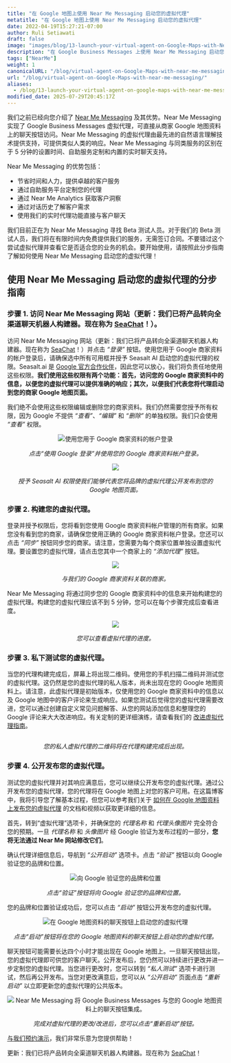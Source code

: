 ```yaml
---
title: "在 Google 地图上使用 Near Me Messaging 启动您的虚拟代理"
metatitle: "在 Google 地图上使用 Near Me Messaging 启动您的虚拟代理"
date: 2022-04-19T15:27:21-07:00
author: Ruli Setiawati
draft: false
image: "images/blog/13-launch-your-virtual-agent-on-Google-Maps-with-Near-Me-Messaging/thumbnail.png"
description: "在 Google Business Messages 上使用 Near Me Messaging 启动您的虚拟代理。"
tags: ["NearMe"]
weight: 1 
canonicalURL: "/blog/virtual-agent-on-Google-Maps-with-near-me-messaging/"
url: "/blog/virtual-agent-on-Google-Maps-with-near-me-messaging/"
aliases:
  - /blog/13-launch-your-virtual-agent-on-google-maps-with-near-me-messaging/
modified_date: 2025-07-29T20:45:17Z
---
```


我们之前已经向您介绍了 [Near Me Messaging](https://seasalt.ai/blog/12-near-me-messaging-google-business-messages/) 及其优势。Near Me Messaging 实现了 Google Business Messages 虚拟代理，可直接从商家 Google 地图资料上的聊天按钮访问。Near Me Messaging 的虚拟代理由最先进的自然语言理解技术提供支持，可提供类似人类的响应。Near Me Messaging 与同类服务的区别在于 5 分钟的设置时间、自助服务定制和内置的实时聊天支持。

Near Me Messaging 的优势包括：
- 节省时间和人力，提供卓越的客户服务
- 通过自助服务平台定制您的代理
- 通过 Near Me Analytics 获取客户洞察
- 通过对话历史了解客户需求
- 使用我们的实时代理功能直接与客户聊天

我们目前正在为 Near Me Messaging 寻找 Beta 测试人员。对于我们的 Beta 测试人员，我们将在有限时间内免费提供我们的服务，无需签订合同。不要错过这个尝试虚拟代理并查看它是否适合您的业务的机会。要开始使用，请按照此分步指南了解如何使用 Near Me Messaging 启动您的虚拟代理！


## 使用 Near Me Messaging 启动您的虚拟代理的分步指南

### 步骤 1. 访问 Near Me Messaging 网站（更新：我们已将产品转向全渠道聊天机器人构建器。现在称为 [SeaChat](https://chat.seasalt.ai/?utm_source=blog)！）。

访问 Near Me Messaging 网站（更新：我们已将产品转向全渠道聊天机器人构建器。现在称为 [SeaChat](https://chat.seasalt.ai/?utm_source=blog)！）并点击 *“登录”* 按钮。使用您用于 Google 商家资料的帐户登录后，请确保选中所有可用框并授予 Seasalt AI 启动您的虚拟代理的权限。Seasalt.ai 是 [Google 官方合作伙伴](https://developers.google.com/business-communications/business-messages/partners)，因此您可以放心，我们将负责任地使用这些权限。**我们使用这些权限有两个功能：首先，访问您的 Google 商家资料中的信息，以便您的虚拟代理可以提供准确的响应；其次，以便我们代表您将代理启动到您的商家 Google 地图页面。**

我们绝不会使用这些权限编辑或删除您的商家资料。我们仍然需要您授予所有权限，因为 Google 不提供 *“查看”*、*“编辑”* 和 *“删除”* 的单独权限。我们只会使用 *“查看”* 权限。

<center>
<img src="/images/blog/13-launch-your-virtual-agent-on-Google-Maps-with-Near-Me-Messaging/2-sign-in.png" alt="使用您用于 Google 商家资料的帐户登录"/>

*点击“使用 Google 登录”并使用您的 Google 商家资料帐户登录。*
</center>

<center>
<img src="/images/blog/13-launch-your-virtual-agent-on-Google-Maps-with-Near-Me-Messaging/3-permissions.png"/>

*授予 Seasalt AI 权限使我们能够代表您将品牌的虚拟代理公开发布到您的 Google 地图页面。*
</center>


### 步骤 2. 构建您的虚拟代理。

登录并授予权限后，您将看到您使用 Google 商家资料帐户管理的所有商家。如果您没有看到您的商家，请确保您使用正确的 Google 商家资料帐户登录。您还可以点击 *“同步”* 按钮同步您的商家。请注意，您需要为每个商家位置单独设置虚拟代理。要设置您的虚拟代理，请点击您其中一个商家上的 *“添加代理”* 按钮。

<center>
<img src="/images/blog/13-launch-your-virtual-agent-on-Google-Maps-with-Near-Me-Messaging/4-business-locations.png"/>

*与我们的 Google 商家资料关联的商家。*
</center>

Near Me Messaging 将通过同步您的 Google 商家资料中的信息来开始构建您的虚拟代理。构建您的虚拟代理应该不到 5 分钟，您可以在每个步骤完成后查看进度。


<center>
<img src="/images/blog/13-launch-your-virtual-agent-on-Google-Maps-with-Near-Me-Messaging/5-virtual-agent-building.png"/>

*您可以查看虚拟代理的进度。*
</center>

### 步骤 3. 私下测试您的虚拟代理。

当您的代理构建完成后，屏幕上将出现二维码。使用您的手机扫描二维码并测试您的虚拟代理。这仍然是您的虚拟代理的私人版本，尚未出现在您的 Google 地图资料上。请注意，此虚拟代理是初始版本，仅使用您的 Google 商家资料中的信息以及 Google 地图中的客户评论来生成响应。如果您测试后觉得您的虚拟代理需要改进，您可以通过创建自定义常见问题解答、从您的网站添加信息和整理您的 Google 评论来大大改进响应。有关定制的更详细演练，请查看我们的 [改进虚拟代理指南](https://wiki.seasalt.ai/nearme/maintain_agent/improve_agent/)。

<center>
<img src="/images/blog/13-launch-your-virtual-agent-on-Google-Maps-with-Near-Me-Messaging/6-agent-built.png" alt=""/>

*您的私人虚拟代理的二维码将在代理构建完成后出现。*
</center>

### 步骤 4. 公开发布您的虚拟代理。


测试您的虚拟代理并对其响应满意后，您可以继续公开发布您的虚拟代理。通过公开发布您的虚拟代理，您的代理将在 Google 地图上对您的客户可用。在这篇博客中，我将引导您了解基本过程，但您可以参考我们关于 [如何在 Google 地图资料上发布您的虚拟代理](https://wiki.seasalt.ai/nearme/setup/03-publish_agent/) 的文档和视频以获取更详细的信息。

首先，转到“虚拟代理”选项卡，并确保您的 *代理名称* 和 *代理头像图片* 完全符合您的预期。一旦 *代理名称* 和 *头像图片* 经 Google 验证为发布过程的一部分，**您将无法通过 Near Me 网站修改它们**。

确认代理详细信息后，导航到 *“公开启动”* 选项卡。点击 *“验证”* 按钮以向 Google 验证您的品牌和位置。

<center>
<img src="/images/blog/13-launch-your-virtual-agent-on-Google-Maps-with-Near-Me-Messaging/7-verification.png" alt="向 Google 验证您的品牌和位置"/>

*点击“验证”按钮将向 Google 验证您的品牌和位置。*
</center>

您的品牌和位置验证成功后，您可以点击 *“启动”* 按钮公开发布您的虚拟代理。

<center>
<img src="/images/blog/13-launch-your-virtual-agent-on-Google-Maps-with-Near-Me-Messaging/8-launch.png" alt="在 Google 地图资料的聊天按钮上启动您的虚拟代理"/>

*点击“启动”按钮将在您的 Google 地图资料的聊天按钮上启动您的虚拟代理。*
</center>

聊天按钮可能需要长达四个小时才能出现在 Google 地图上。一旦聊天按钮出现，您的虚拟代理即可供您的客户聊天。公开发布后，您仍然可以持续进行更改并进一步定制您的虚拟代理。当您进行更改时，您可以转到 *“私人测试”* 选项卡进行测试，然后再公开发布。当您对更改满意后，您可以从 *“公开启动”* 页面点击 *“重新启动”* 以立即更新您的虚拟代理的公共版本。

<center>
<img src="/images/blog/13-launch-your-virtual-agent-on-Google-Maps-with-Near-Me-Messaging/9-relaunch.png" alt="Near Me Messaging 将 Google Business Messages 与您的 Google 地图资料上的聊天按钮集成。"/>

*完成对虚拟代理的更改/改进后，您可以点击“重新启动”按钮。*
</center>

[与我们预约演示](https://meetings.hubspot.com/seasalt-ai/seasalt-meeting)，我们非常乐意为您提供帮助！

更新：我们已将产品转向全渠道聊天机器人构建器。现在称为 [SeaChat](https://chat.seasalt.ai/?utm_source=blog)！
